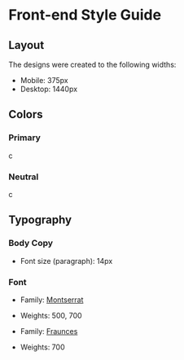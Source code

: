 # Front-end Style Guide

## Layout

The designs were created to the following widths:

- Mobile: 375px
- Desktop: 1440px

## Colors

### Primary

c

### Neutral

c

## Typography

### Body Copy

- Font size (paragraph): 14px

### Font

- Family: [Montserrat](https://fonts.google.com/specimen/Montserrat)
- Weights: 500, 700

- Family: [Fraunces](https://fonts.google.com/specimen/Fraunces)
- Weights: 700
